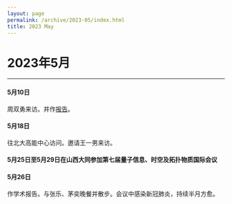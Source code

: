 ```yaml
---
layout: page
permalink: /archive/2023-05/index.html
title: 2023 May
---
```


# 2023年5月

---

#### 5月10日

周双勇来访。并作[报告](http://www.itp.cas.cn/kxyj/xshd/xsbg/202305/t20230505_6748930.html)。

#### 5月18日

往北大高能中心访问。邀请王一男来访。

#### 5月25日至5月29日在山西大同参加第七届量子信息、时空及拓扑物质国际会议

#### 5月26日

作学术报告。与张乐、茅奕晚餐并散步。会议中感染新冠肺炎，持续半月方愈。